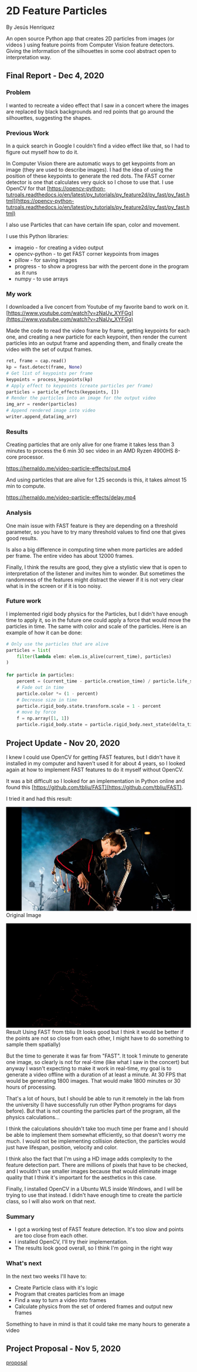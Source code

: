 # 2D Feature Particles

By Jesús Henríquez

An open source Python app that creates 2D particles from images (or videos
) using feature points from Computer Vision feature detectors. Giving the
information of the silhouettes in some cool abstract open to interpretation 
way.

## Final Report - Dec 4, 2020

### Problem

I wanted to recreate a video effect that I saw in a concert where the images are
replaced by black backgrounds and red points that go around the silhouettes,
suggesting the shapes.

### Previous Work

In a quick search in Google I couldn't find a video effect like that, so I 
had to figure out myself how to do it.

In Computer Vision there are automatic ways to get keypoints from an image 
(they are used to describe images). I had the idea of using the position of
these keypoints to generate the red dots. The FAST corner detector is one that
calculates very quick so I chose to use that. I use OpenCV for that
[https://opencv-python-tutroals.readthedocs.io/en/latest/py_tutorials/py_feature2d/py_fast/py_fast.html](https://opencv-python-tutroals.readthedocs.io/en/latest/py_tutorials/py_feature2d/py_fast/py_fast.html)

I also use Particles that can have certain life span, color and movement.

I use this Python libraries:
- imageio - for creating a video output
- opencv-python - to get FAST corner keypoints from images
- pillow - for saving images
- progress - to show a progress bar with the percent done in the program as 
  it runs
- numpy - to use arrays

### My work

I downloaded a live concert from Youtube of my favorite band to work on it.
[https://www.youtube.com/watch?v=zNaUv_XYFGg](https://www.youtube.com/watch?v=zNaUv_XYFGg)

Made the code to read the video frame by frame, getting keypoints for each one,
and creating a new particle for each keypoint, then render the current particles
into an output frame and appending them, and finally create the video with the
set of output frames.

```python
ret, frame = cap.read()
kp = fast.detect(frame, None)
# Get list of keypoints per frame
keypoints = process_keypoints(kp)
# Apply effect to keypoints (create particles per frame)
particles = particle_effects(keypoints, [])
# Render the particles into an image for the output video
img_arr = render(particles)
# Append rendered image into video
writer.append_data(img_arr)
```


### Results

Creating particles that are only alive for one frame it takes less than 3 
minutes to process the 6 min 30 sec video in an AMD Ryzen 4900HS 8-core 
processor.

https://hernaldo.me/video-particle-effects/out.mp4

And using particles that are alive for 1.25 seconds is this, it takes almost
15 min to compute.

https://hernaldo.me/video-particle-effects/delay.mp4

### Analysis

One main issue with FAST feature is they are depending on a threshold parameter,
so you have to try many threshold values to find one that gives good results.

Is also a big difference in computing time when more particles are added per
frame. The entire video has about 12000 frames.

Finally, I think the results are good, they give a stylistic view that is open
to interpretation of the listener and invites him to wonder. But sometimes the
randomness of the features might distract the viewer if it is not very clear
what is in the screen or if it is too noisy.

### Future work

I implemented rigid body physics for the Particles, but I didn't have enough
time to apply it, so in the future one could apply a force that would move the
particles in time. The same with color and scale of the particles. Here is an
example of how it can be done:

```python
# Only use the particles that are alive
particles = list(
    filter(lambda elem: elem.is_alive(current_time), particles)
)

for particle in particles:
    percent = (current_time - particle.creation_time) / particle.life_span
    # Fade out in time
    particle.color *= (1 - percent)
    # Decrease size in time
    particle.rigid_body.state.transform.scale = 1 - percent
    # move by force
    f = np.array([1, 1])
    particle.rigid_body.state = particle.rigid_body.next_state(delta_time, f)
```

## Project Update - Nov 20, 2020

I knew I could use OpenCV for getting FAST features, but I didn't have it
installed in my computer and haven't used it for about 4 years, so I looked
again at how to implement FAST features to do it myself without OpenCV.

It was a bit difficult so I looked for an implementation in Python online and 
found this [https://github.com/tbliu/FAST](https://github.com/tbliu/FAST).

I tried it and had this result:

![original](sigur_ros.jpg)
Original Image  

![fast slow](fast_slow.jpg)
Result Using FAST from tbliu (It looks good but I think it would be better if
the points are not so close from each other, I might have to do something to
sample them spatially)

But the time to generate it was far from "FAST". It took 1 minute to generate
one image, so clearly is not for real-time (like what I saw in the concert) but
anyway I wasn't expecting to make it work in real-time, my goal is to generate
a video offline with a duration of at least a minute. At 30 FPS that would be
generating 1800 images. That would make 1800 minutes or 30 hours of processing.

That's a lot of hours, but I should be able to run it remotely in the lab
from the university (I have successfully run other Python programs for days
before). But that is not counting the particles part of the program, all the
physics calculations...

I think the calculations shouldn't take too much time per frame and I should be
able to implement them somewhat efficiently, so that doesn't worry me much. I
would not be implementing collision detection, the particles would just have
lifespan, position, velocity and color.

I think also the fact that I'm using a HD image adds complexity to the feature
detection part. There are millions of pixels that have to be checked, and I
wouldn't use smaller images because that would eliminate image quality that I
think it's important for the aesthetics in this case.

Finally, I installed OpenCV in a Ubuntu WLS inside Windows, and I will be trying
to use that instead. I didn't have enough time to create the particle class, so
I will also work on that next.

### Summary

- I got a working test of FAST feature detection. It's too slow and points are
 too close from each other.
- I installed OpenCV, I'll try their implementation.
- The results look good overall, so I think I'm going in the right way

### What's next

In the next two weeks I'll have to:
- Create Particle class with it's logic
- Program that creates particles from an image
- Find a way to turn a video into frames
- Calculate physics from the set of ordered frames and output new frames

Something to have in mind is that it could take me many hours to generate a
 video



## Project Proposal - Nov 5, 2020

[proposal](proposal/)
